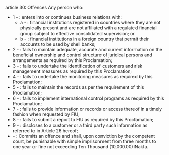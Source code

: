 article 30: Offences
Any person who:
<ul>
			<li>1 - : enters into or continues business relations with:<ul>
						<li>a - : financial institutions registered in countries where they are not physically present and are not affiliated with a regulated financial group subject to effective consolidated supervision; or<ul>
						</ul></li>						<li>b - : financial institutions in a foreign country that permit their accounts to be used by shell banks;<ul>
						</ul></li>			</ul></li>			<li>2 - : fails to maintain adequate, accurate and current information on the beneficial ownership and control structure of juridical persons and arrangements as required by this Proclamation;<ul>
			</ul></li>			<li>3 - : fails to undertake the identification of customers and risk management measures as required by this Proclamation;<ul>
			</ul></li>			<li>4 - : fails to undertake the monitoring measures as required by this Proclamation;<ul>
			</ul></li>			<li>5 - : fails to maintain the records as per the requirement of this Proclamation;<ul>
			</ul></li>			<li>6 - : fails to implement international control programs as required by this Proclamation;<ul>
			</ul></li>			<li>7 - : fails to provide information or records or access thereof in a timely fashion when requested by FIU;<ul>
			</ul></li>			<li>8 - : fails to submit a report to FIU as required by this Proclamation;<ul>
			</ul></li>			<li>9 - : discloses to a customer or a third party such information as referred to in Article 26 hereof; <ul>
			</ul></li>			<li> - : Commits an offence and shall, upon conviction by the competent court, be punishable with simple imprisonment from three months to one year or fine not exceeding Ten Thousand (10,000.00) Nakfa.<ul>
			</ul></li></ul>